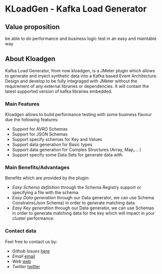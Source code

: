 # KLoadGen - Kafka Load Generator


## Value proposition

be able to do performance and business logic test in an easy and maintable way

## About Kloadgen

Kafka Load Generator, from now kloadgen, is a JMeter plugin which allows to generate and inyect synthetic data into a Kafka based Event Architecture.
Design and develop to be fully integraged with JMeter without the requirement of any external libraries or dependencies.
It will contain the latest supported version of kafka libraries embedded.

### Main Features

Kloadgen allows to build performance testing with some business flavour due the following features:

* Support for AVRO Schemas
* Support for JSON Schemas
* Support specify schemas for Key and Values
* Support data generation for Basic types
* Support data generation for Comples Structures (Array, Map,... )
* Support specify some Data Sets for generate data with.

### Main Benefits/Advantages

Benefits which are provided by the plugin:

* *Easy Schema definition* through the Schema Registry support or specifying a file with the schema.
* *Easy Data generation* through our Data generator, we can use Schema Constrains(Json Schema) in order to generate matching data.
* *Easy Key generation* through our Data generator, we can use Schemas in order to generate matching data for the key which will impact in your cluster performance.

### Contact data

Feel free to contact us by:

* *Github Issues* [here](https://github.com/corunet/kloadgen/issues)
* *Email* [email](mailto:admin@cloudhadoop.com)
* *Web* [web](https://info@corunet.com/)
* *Twitter* [twitter](https://twitter.com/corunet)
  